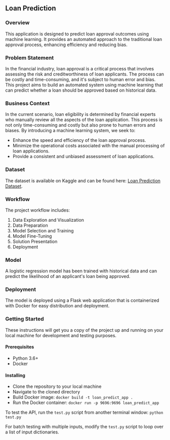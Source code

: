 ## Loan Prediction

### Overview

This application is designed to predict loan approval outcomes using machine learning. It provides an automated approach to the traditional loan approval process, enhancing efficiency and reducing bias.


### Problem Statement

In the financial industry, loan approval is a critical process that involves assessing the risk and creditworthiness of loan applicants. The process can be costly and time-consuming, and it's subject to human error and bias. This project aims to build an automated system using machine learning that can predict whether a loan should be approved based on historical data.


### Business Context

In the current scenario, loan eligibility is determined by financial experts who manually review all the aspects of the loan application. This process is not only time-consuming and costly but also prone to human errors and biases. By introducing a machine learning system, we seek to:
- Enhance the speed and efficiency of the loan approval process.
- Minimize the operational costs associated with the manual processing of loan applications.
- Provide a consistent and unbiased assessment of loan applications.

### Dataset

The dataset is available on Kaggle and can be found here: [Loan Prediction Dataset](https://www.kaggle.com/datasets/altruistdelhite04/loan-prediction-problem-dataset/data).

### Workflow

The project workflow includes:

1. Data Exploration and Visualization
2. Data Preparation
3. Model Selection and Training
4. Model Fine-Tuning
5. Solution Presentation
6. Deployment

### Model

A logistic regression model has been trained with historical data and can predict the likelihood of an applicant's loan being approved.

### Deployment

The model is deployed using a Flask web application that is containerized with Docker for easy distribution and deployment.

### Getting Started

These instructions will get you a copy of the project up and running on your local machine for development and testing purposes.

#### Prerequisites

- Python 3.6+
- Docker

#### Installing

- Clone the repository to your local machine
- Navigate to the cloned directory
- Build Docker image: `docker build -t loan_predict_app .`
- Run the Docker container: `docker run -p 9696:9696 loan_predict_app`

To test the API, run the `test.py` script from another terminal window: `python test.py`

For batch testing with multiple inputs, modify the `test.py` script to loop over a list of input dictionaries.
